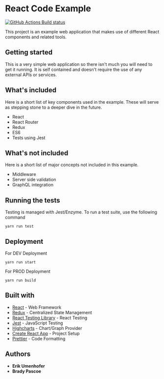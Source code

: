 # React Code Example

[![GitHub Actions Build status][gh-actions-badge]][gh-actions]

This project is an example web application that makes use of different React components and related tools.

## Getting started

This is a very simple web application so there isn't much you will need to get it running. It is self contained and doesn't require the use of any external APIs or services.

## What's included

Here is a short list of key components used in the example. These will serve as stepping stone to a deeper dive in the future.

- React
- React Router
- Redux
- ES6
- Tests using Jest

## What's not included

Here is a short list of major concepts not included in this example.

- Middleware
- Server side validation
- GraphQL integration

## Running the tests

Testing is managed with Jest/Enzyme. To run a test suite, use the following command

```
yarn run test
```

## Deployment

For DEV Deployment

```
yarn run start
```

For PROD Deployment

```
yarn run build
```

## Built with

- [React](https://reactjs.org/) - Web Framework
- [Redux](https://redux.js.org/) - Centralized State Management
- [React Testing Library](https://testing-library.com/docs/react-testing-library/intro) - React Testing
- [Jest](https://facebook.github.io/jest/) - JavaScript Testing
- [Highcharts](https://github.com/highcharts/highcharts) - Chart/Graph Provider
- [Create React App](https://github.com/facebook/create-react-app) - Project Setup
- [Prettier](https://prettier.io/) - Code Formatting

## Authors

- **Erik Umenhofer**
- **Brady Pascoe**

[gh-actions-badge]: https://github.com/bpas247/ReactCodeExample/workflows/Run%20Tests/badge.svg
[gh-actions]: https://github.com/bpas247/ReactCodeExample/actions
